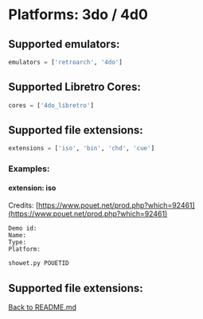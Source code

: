 # Platforms: 3do / 4d0

## Supported emulators:

```python
emulators = ['retroarch', '4do']
```

## Supported Libretro Cores:

```python
cores = ['4do_libretro']
```

## Supported file extensions:

```python
extensions = ['iso', 'bin', 'chd', 'cue']
```

### Examples:

#### extension: iso

Credits:
[https://www.pouet.net/prod.php?which=92461](https://www.pouet.net/prod.php?which=92461)

```
Demo id:
Name:
Type:
Platform:
```

```bash
showet.py POUETID
```

## Supported file extensions:

[Back to README.md](README.md)
